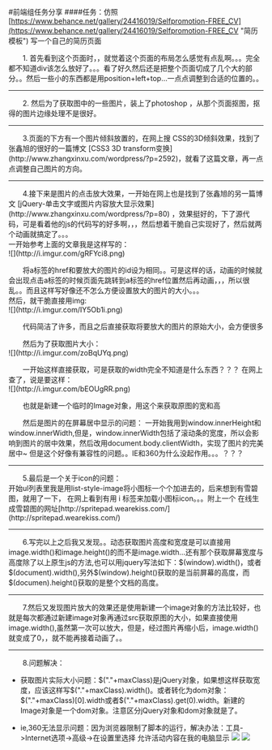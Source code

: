 #前端组任务分享
####任务：仿照 [https://www.behance.net/gallery/24416019/Selfpromotion-FREE_CV](https://www.behance.net/gallery/24416019/Selfpromotion-FREE_CV "简历模板") 写一个自己的简历页面

<p style="text-indent: 2em;">1. 首先看到这个页面时，，就觉着这个页面的布局怎么感觉有点乱啊。。。完全都不知道div该怎么放好了。。。看了好久然后还是把整个页面切成了几个大的部分。。然后一些小的东西都是用position+left+top...一点点调整到合适的位置的。。

----------

<p style="text-indent: 2em;">2. 然后为了获取图中的一些图片，装上了photoshop ，从那个页面抠图，抠得的图片边缘处理不是很好。

----------

<p style="text-indent: 2em;">3.页面的下方有一个图片倾斜放置的，在网上搜 CSS的3D倾斜效果，找到了张鑫旭的很好的一篇博文 [CSS3 3D transform变换](http://www.zhangxinxu.com/wordpress/?p=2592)，就看了这篇文章，再一点点调整自己图片的方向。

----------

<p style="text-indent: 2em;">4.接下来是图片的点击放大效果，一开始在网上也是找到了张鑫旭的另一篇博文 [jQuery-单击文字或图片内容放大显示效果](http://www.zhangxinxu.com/wordpress/?p=80) ，效果挺好的，下了源代码，可是看着他的js的代码写的好多啊，，，然后想着干脆自己实现好了，然后就两个动画就搞定了。。。<br />
一开始参考上面的文章我是这样写的：
<br />
![](http://i.imgur.com/gRFYci8.png)
<br />
<p style="text-indent: 2em;">将a标签的href和要放大的图片的id设为相同。。可是这样的话，动画的时候就会出现点击a标签的时候页面先跳转到a标签的href位置然后再动画，，，所以很乱。。而且这样写好像还不怎么方便设置放大的图片的大小。。。<br />
然后，就干脆直接用img:<br />
![](http://i.imgur.com/IY5Ob1i.png)<br />
<p style="text-indent: 2em;">代码简洁了许多，而且之后直接获取将要放大的图片的原始大小，会方便很多
<p style="text-indent: 2em;">然后为了获取图片大小：<br />
![](http://i.imgur.com/zoBqUYq.png)
<br />
<p style="text-indent: 2em;">一开始这样直接获取，可是获取的width完全不知道是什么东西？？？
在网上查了，说是要这样：
<br />
![](http://i.imgur.com/bEOUgRR.png)
<br />
<p style="text-indent: 2em;">也就是新建一个临时的Image对象，用这个来获取原图的宽和高

<p style="text-indent: 2em;">然后是图片的在屏幕居中显示的问题：
一开始我用到window.innerHeight和window.innerWidth,但是，window.innerWidth包括了滚动条的宽度，所以会影响到图片的居中效果，然后改用document.body.clientWidth，实现了图片的完美居中~ 但是这个好像有兼容性的问题。。IE和360为什么没起作用。。。？？？

----------

<p style="text-indent: 2em;">5.最后是一个关于icon的问题：<br />
开始ul列表里我是用list-style-image将小图标一个个加进去的，后来想到有雪碧图，就用了一下，
在网上看到有用 i 标签来加载小图标icon。。。附上一个 在线生成雪碧图的网址[http://spritepad.wearekiss.com/](http://spritepad.wearekiss.com/)

----------

<p style="text-indent: 2em;">6.写完以上之后我又发现。。动态获取图片高度和宽度是可以直接用image.width()和image.height()的而不是image.width...还有那个获取屏幕宽度与高度除了以上原生js的方法,也可以用jquery写法如下：$(window).width()，或者$(document).width(),另外$(window).height()获取的是当前屏幕的高度，而$(documen).height()获取的是整个文档的高度。

----------

<p style="text-indent: 2em;">7.然后又发现图片放大的效果还是使用新建一个image对象的方法比较好，也就是每次都通过新建image对象再通过src获取原图的大小，如果直接使用image.width(),虽然第一次可以放大，但是，经过图片再缩小后，image.width()就变成了0，，就不能再接着动画了。。

----------
<p style="text-indent: 2em;">8.问题解决：

- 获取图片实际大小问题：$("."+maxClass)是jQuery对象，如果想这样获取宽度，应该这样写$("."+maxClass).width()。或者转化为dom对象：$("."+maxClass)[0].width或者$("."+maxClass).get(0).width。新建的Image对象是一个dom对象。注意区分jQuery对象和dom对象就是了。

- ie,360无法显示问题：因为浏览器限制了脚本的运行，解决办法：工具->Internet选项->高级->在设置里选择 允许活动内容在我的电脑显示
![](http://i.imgur.com/cJGjxkd.png)
![](http://i.imgur.com/u8z4984.png) 










